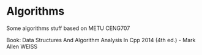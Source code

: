 # Algorithms
Some algorithms stuff based on METU CENG707

Book: Data Structures And Algorithm Analysis In Cpp 2014 (4th ed.) - Mark Allen WEISS 
